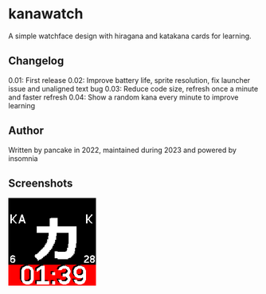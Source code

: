 # kanawatch

A simple watchface design with hiragana and katakana
cards for learning.

## Changelog

0.01: First release
0.02: Improve battery life, sprite resolution, fix launcher issue and unaligned text bug
0.03: Reduce code size, refresh once a minute and faster refresh
0.04: Show a random kana every minute to improve learning

## Author

Written by pancake in 2022, maintained during 2023 and powered by insomnia

## Screenshots

![hiragana and katakana](screenshot.png)
